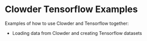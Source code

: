 # Clowder Tensorflow Examples

Examples of how to use Clowder and Tensorflow together:

- Loading data from Clowder and creating Tensorflow datasets
